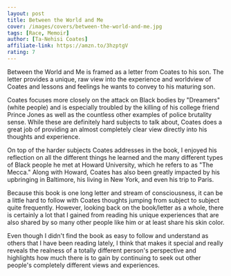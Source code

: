 ```yaml
---
layout: post
title: Between the World and Me
cover: /images/covers/between-the-world-and-me.jpg
tags: [Race, Memoir]
author: [Ta-Nehisi Coates]
affiliate-link: https://amzn.to/3hzptgV
rating: 7
---
```


Between the World and Me is framed as a letter from Coates to his son. The letter provides a unique, raw view into the experience and worldview of Coates and lessons and feelings he wants to convey to his maturing son.

Coates focuses more closely on the attack on Black bodies by "Dreamers" (white people) and is especially troubled by the killing of his college friend Prince Jones as well as the countless other examples of police brutality sense. While these are definitely hard subjects to talk about, Coates does a great job of providing an almost completely clear view directly into his thoughts and experience.

On top of the harder subjects Coates addresses in the book, I enjoyed his reflection on all the different things he learned and the many different types of Black people he met at Howard University, which he refers to as "The Mecca." Along with Howard, Coates has also been greatly impacted by his upbringing in Baltimore, his living in New York, and even his trip to Paris.

Because this book is one long letter and stream of consciousness, it can be a little hard to follow with Coates thoughts jumping from subject to subject quite frequently. However, looking back on the book/letter as a whole, there is certainly a lot that I gained from reading his unique experiences that are also shared by so many other people like him or at least share his skin color.

Even though I didn't find the book as easy to follow and understand as others that I have been reading lately, I think that makes it special and really reveals the realness of a totally different person's perspective and highlights how much there is to gain by continuing to seek out other people's completely different views and experiences.
